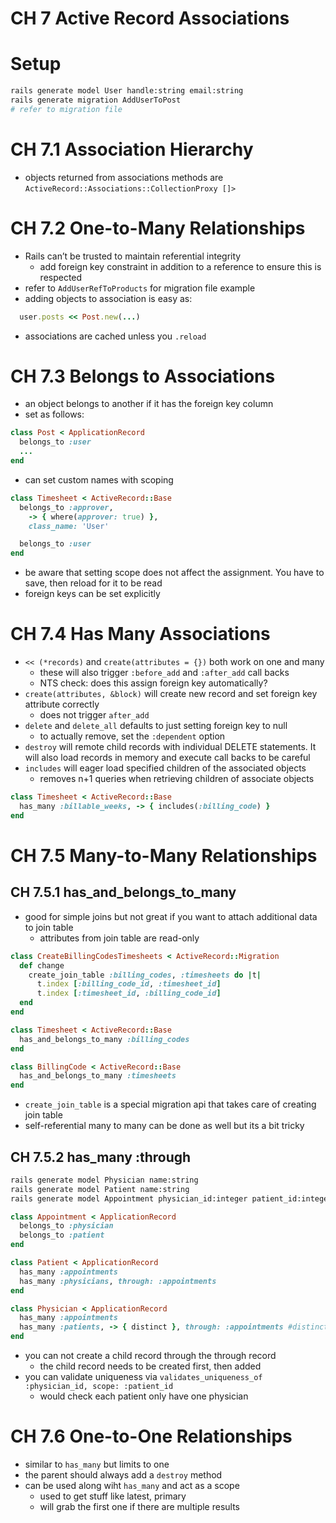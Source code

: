 # CH 7 Active Record Associations

# Setup
```bash
rails generate model User handle:string email:string
rails generate migration AddUserToPost
# refer to migration file
```

# CH 7.1 Association Hierarchy

- objects returned from associations methods are `ActiveRecord::Associations::CollectionProxy []>`

# CH 7.2 One-to-Many Relationships
- Rails can’t be trusted to maintain referential integrity
  - add foreign key constraint in addition to a reference to ensure this is respected
- refer to `AddUserRefToProducts` for migration file example
- adding objects to association is easy as:
```ruby
  user.posts << Post.new(...)
```
- associations are cached unless you `.reload`

# CH 7.3 Belongs to Associations
- an object belongs to another if it has the foreign key column
- set as follows:
```ruby
class Post < ApplicationRecord
  belongs_to :user
  ...
end
```
- can set custom names with scoping
```ruby
class Timesheet < ActiveRecord::Base
  belongs_to :approver, 
    -> { where(approver: true) },
    class_name: 'User'

  belongs_to :user
end
```
  - be aware that setting scope does not affect the assignment. You have to save, then reload for it to be read
- foreign keys can be set explicitly


# CH 7.4 Has Many Associations
- `<< (*records)` and `create(attributes = {})` both work on one and many
  - these will also trigger `:before_add` and `:after_add` call backs
  - NTS check: does this assign foreign key automatically?
- `create(attributes, &block)` will create new record and set foreign key attribute correctly
  - does not trigger `after_add`
- `delete` and `delete_all` defaults to just setting foreign key to null
  - to actually remove, set the `:dependent` option
- `destroy` will remote child records with individual DELETE statements. It will also load records in memory and execute call backs to be careful
- `includes` will eager load specified children of the associated objects
  - removes n+1 queries when retrieving children of associate objects

```ruby
class Timesheet < ActiveRecord::Base
  has_many :billable_weeks, -> { includes(:billing_code) }
end
```

# CH 7.5 Many-to-Many Relationships

## CH 7.5.1 has_and_belongs_to_many
- good for simple joins but not great if you want to attach additional data to join table
  - attributes from join table are read-only
```ruby
class CreateBillingCodesTimesheets < ActiveRecord::Migration
  def change
    create_join_table :billing_codes, :timesheets do |t|
      t.index [:billing_code_id, :timesheet_id]
      t.index [:timesheet_id, :billing_code_id]
  end
end

class Timesheet < ActiveRecord::Base
  has_and_belongs_to_many :billing_codes
end

class BillingCode < ActiveRecord::Base
  has_and_belongs_to_many :timesheets
end
```
- `create_join_table` is a special migration api that takes care of creating join table
-  self-referential many to many can be done as well but its a bit tricky

## CH 7.5.2 has_many :through

```bash
rails generate model Physician name:string
rails generate model Patient name:string
rails generate model Appointment physician_id:integer patient_id:integer appointment_date:datetime
```

```ruby
class Appointment < ApplicationRecord
  belongs_to :physician
  belongs_to :patient
end

class Patient < ApplicationRecord
  has_many :appointments
  has_many :physicians, through: :appointments
end

class Physician < ApplicationRecord
  has_many :appointments
  has_many :patients, -> { distinct }, through: :appointments #distinct will get only uniq patients
end
```
- you can not create a child record through the through record
  - the child record needs to be created first, then added
- you can validate uniqueness via `validates_uniqueness_of :physician_id, scope: :patient_id`
  - would check each patient only have one physician

# CH 7.6 One-to-One Relationships
- similar to `has_many` but limits to one
- the parent should always add a `destroy` method
- can be used along wiht `has_many` and act as a scope
  - used to get stuff like latest, primary
  - will grab the first one if there are multiple results


